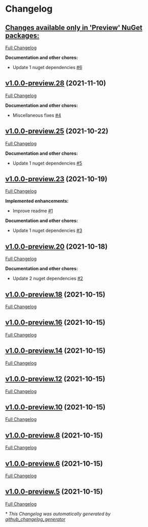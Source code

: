 # Changelog

## [**Changes available only in 'Preview' NuGet packages:**](https://github.com/nanoframework/nanoFramework.Aws.IoTCore.Devices/tree/HEAD)

[Full Changelog](https://github.com/nanoframework/nanoFramework.Aws.IoTCore.Devices/compare/v1.0.0-preview.28...HEAD)

**Documentation and other chores:**

- Update 1 nuget dependencies [\#6](https://github.com/nanoframework/nanoFramework.Aws.IoTCore.Devices/pull/6)

## [v1.0.0-preview.28](https://github.com/nanoframework/nanoFramework.Aws.IoTCore.Devices/tree/v1.0.0-preview.28) (2021-11-10)

[Full Changelog](https://github.com/nanoframework/nanoFramework.Aws.IoTCore.Devices/compare/v1.0.0-preview.25...v1.0.0-preview.28)

**Documentation and other chores:**

- Miscellaneous fixes [\#4](https://github.com/nanoframework/nanoFramework.Aws.IoTCore.Devices/pull/4)

## [v1.0.0-preview.25](https://github.com/nanoframework/nanoFramework.Aws.IoTCore.Devices/tree/v1.0.0-preview.25) (2021-10-22)

[Full Changelog](https://github.com/nanoframework/nanoFramework.Aws.IoTCore.Devices/compare/v1.0.0-preview.23...v1.0.0-preview.25)

**Documentation and other chores:**

- Update 1 nuget dependencies [\#5](https://github.com/nanoframework/nanoFramework.Aws.IoTCore.Devices/pull/5)

## [v1.0.0-preview.23](https://github.com/nanoframework/nanoFramework.Aws.IoTCore.Devices/tree/v1.0.0-preview.23) (2021-10-19)

[Full Changelog](https://github.com/nanoframework/nanoFramework.Aws.IoTCore.Devices/compare/v1.0.0-preview.20...v1.0.0-preview.23)

**Implemented enhancements:**

- Improve readme [\#1](https://github.com/nanoframework/nanoFramework.Aws.IoTCore.Devices/pull/1)

**Documentation and other chores:**

- Update 1 nuget dependencies [\#3](https://github.com/nanoframework/nanoFramework.Aws.IoTCore.Devices/pull/3)

## [v1.0.0-preview.20](https://github.com/nanoframework/nanoFramework.Aws.IoTCore.Devices/tree/v1.0.0-preview.20) (2021-10-18)

[Full Changelog](https://github.com/nanoframework/nanoFramework.Aws.IoTCore.Devices/compare/v1.0.0-preview.18...v1.0.0-preview.20)

**Documentation and other chores:**

- Update 2 nuget dependencies [\#2](https://github.com/nanoframework/nanoFramework.Aws.IoTCore.Devices/pull/2)

## [v1.0.0-preview.18](https://github.com/nanoframework/nanoFramework.Aws.IoTCore.Devices/tree/v1.0.0-preview.18) (2021-10-15)

[Full Changelog](https://github.com/nanoframework/nanoFramework.Aws.IoTCore.Devices/compare/v1.0.0-preview.16...v1.0.0-preview.18)

## [v1.0.0-preview.16](https://github.com/nanoframework/nanoFramework.Aws.IoTCore.Devices/tree/v1.0.0-preview.16) (2021-10-15)

[Full Changelog](https://github.com/nanoframework/nanoFramework.Aws.IoTCore.Devices/compare/v1.0.0-preview.14...v1.0.0-preview.16)

## [v1.0.0-preview.14](https://github.com/nanoframework/nanoFramework.Aws.IoTCore.Devices/tree/v1.0.0-preview.14) (2021-10-15)

[Full Changelog](https://github.com/nanoframework/nanoFramework.Aws.IoTCore.Devices/compare/v1.0.0-preview.12...v1.0.0-preview.14)

## [v1.0.0-preview.12](https://github.com/nanoframework/nanoFramework.Aws.IoTCore.Devices/tree/v1.0.0-preview.12) (2021-10-15)

[Full Changelog](https://github.com/nanoframework/nanoFramework.Aws.IoTCore.Devices/compare/v1.0.0-preview.10...v1.0.0-preview.12)

## [v1.0.0-preview.10](https://github.com/nanoframework/nanoFramework.Aws.IoTCore.Devices/tree/v1.0.0-preview.10) (2021-10-15)

[Full Changelog](https://github.com/nanoframework/nanoFramework.Aws.IoTCore.Devices/compare/v1.0.0-preview.8...v1.0.0-preview.10)

## [v1.0.0-preview.8](https://github.com/nanoframework/nanoFramework.Aws.IoTCore.Devices/tree/v1.0.0-preview.8) (2021-10-15)

[Full Changelog](https://github.com/nanoframework/nanoFramework.Aws.IoTCore.Devices/compare/v1.0.0-preview.6...v1.0.0-preview.8)

## [v1.0.0-preview.6](https://github.com/nanoframework/nanoFramework.Aws.IoTCore.Devices/tree/v1.0.0-preview.6) (2021-10-15)

[Full Changelog](https://github.com/nanoframework/nanoFramework.Aws.IoTCore.Devices/compare/v1.0.0-preview.5...v1.0.0-preview.6)

## [v1.0.0-preview.5](https://github.com/nanoframework/nanoFramework.Aws.IoTCore.Devices/tree/v1.0.0-preview.5) (2021-10-15)

[Full Changelog](https://github.com/nanoframework/nanoFramework.Aws.IoTCore.Devices/compare/62e739a17bfc06a8fa5e0ef00cb904419448fac6...v1.0.0-preview.5)



\* *This Changelog was automatically generated by [github_changelog_generator](https://github.com/github-changelog-generator/github-changelog-generator)*
